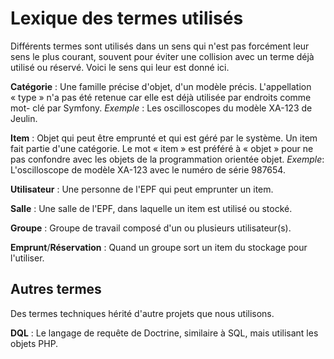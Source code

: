 Lexique des termes utilisés
============================

Différents termes sont utilisés dans un sens qui n'est pas forcément leur sens le plus courant, souvent pour éviter une collision avec un terme déjà utilisé ou réservé. Voici le sens qui leur est donné ici.

**Catégorie** : Une famille précise d'objet, d'un modèle précis. L'appellation
« type » n'a pas été retenue car elle est déjà utilisée par endroits comme mot-
clé par Symfony.
*Exemple* : Les oscilloscopes du modèle XA-123 de Jeulin.

**Item** : Objet qui peut être emprunté et qui est géré par le système. Un
item fait partie d'une catégorie. Le mot « item » est préféré à « objet » pour
ne pas confondre avec les objets de la programmation orientée objet.
*Exemple*: L'oscilloscope de modèle XA-123 avec le numéro de série 987654.

**Utilisateur** : Une personne de l'EPF qui peut emprunter un item.

**Salle** : Une salle de l'EPF, dans laquelle un item est utilisé ou stocké.

**Groupe** : Groupe de travail composé d'un ou plusieurs utilisateur(s).

**Emprunt**/**Réservation** : Quand un groupe sort un item du stockage pour l'utiliser.


Autres termes
---------------

Des termes techniques hérité d'autre projets que nous utilisons.

**DQL** : Le langage de requête de Doctrine, similaire à SQL, mais utilisant les objets PHP. 
